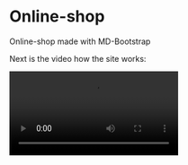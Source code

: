 # Online-shop
Online-shop made with MD-Bootstrap

Next is the video how the site works:

![alt text](images/ohje-video.mp4 "Ohje video")
